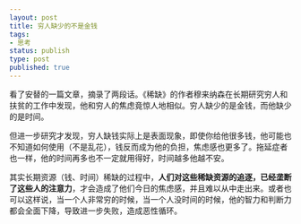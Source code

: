 ```yaml
---
layout: post
title: 穷人缺少的不是金钱
tags: 
- 思考
status: publish
type: post
published: true
---
```


看了安替的一篇文章，摘录了两段话。《稀缺》的作者穆来纳森在长期研究穷人和扶贫的工作中发现，他和穷人的焦虑竟惊人地相似。穷人缺少的是金钱，而他缺少的是时间。

但进一步研究才发现，穷人缺钱实际上是表面现象，即使你给他很多钱，他可能也不知道如何使用（不是乱花），钱反而成为他的负担，焦虑感也更多了。拖延症者也一样，他的时间再多也不一定就用得好，时间越多他越不安。

其实长期资源（钱、时间）稀缺的过程中，**人们对这些稀缺资源的追逐，已经垄断了这些人的注意力**，才会造成了他们今日的焦虑感，并且难以从中走出来。或者也可以这样说，当一个人非常穷的时候，当一个人没时间的时候，他的智力和判断力都会全面下降，导致进一步失败，造成恶性循环。
